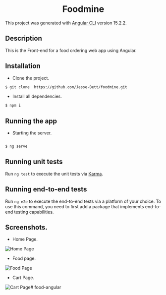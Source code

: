  <h1 align="center"> Foodmine</h1> 

This project was generated with [Angular CLI](https://github.com/angular/angular-cli) version 15.2.2.

## Description

This is the Front-end for a food ordering web app using Angular.

## Installation

- Clone the project.    
```bash 
$ git clone  https://github.com/Jesse-Bett/foodmine.git
```  

- Install all dependencies.
```bash
$ npm i
```

## Running the app

- Starting the server.

```bash

$ ng serve
```
## Running unit tests

Run `ng test` to execute the unit tests via [Karma](https://karma-runner.github.io).

## Running end-to-end tests

Run `ng e2e` to execute the end-to-end tests via a platform of your choice. To use this command, you need to first add a package that implements end-to-end testing capabilities.


## Screenshots.

- Home Page.



 ![Home Page](https://github.com/Jesse-Bett/foodmine/assets/40341693/27f787db-323f-4676-b6f8-8f6fe1a420af)




- Food page.



![Food Page](https://github.com/Jesse-Bett/foodmine/assets/40341693/87d21d8d-30aa-4ecf-9706-ae00419fd4c3)




 - Cart Page.



![Cart Page](https://github.com/Jesse-Bett/foodmine/assets/40341693/2b86c65a-097d-481c-b492-9947714dd7aa)# food-angular
